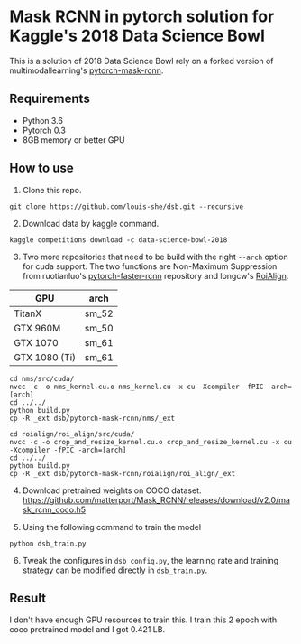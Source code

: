 # Mask RCNN in pytorch solution for Kaggle's 2018 Data Science Bowl

This is a solution of 2018 Data Science Bowl rely on a forked version of multimodallearning's [pytorch-mask-rcnn](https://github.com/multimodallearning/pytorch-mask-rcnn).

## Requirements

* Python 3.6
* Pytorch 0.3
* 8GB memory or better GPU

## How to use

1. Clone this repo.
```
git clone https://github.com/louis-she/dsb.git --recursive
```

2. Download data by kaggle command.
```
kaggle competitions download -c data-science-bowl-2018
```

3. Two more repositories that need to be build with the right `--arch` option for cuda support.
The two functions are Non-Maximum Suppression from ruotianluo's [pytorch-faster-rcnn](https://github.com/ruotianluo/pytorch-faster-rcnn)
repository and longcw's [RoiAlign](https://github.com/longcw/RoIAlign.pytorch).

| GPU | arch |
| --- | --- |
| TitanX | sm_52 |
| GTX 960M | sm_50 |
| GTX 1070 | sm_61 |
| GTX 1080 (Ti) | sm_61 |

```
cd nms/src/cuda/
nvcc -c -o nms_kernel.cu.o nms_kernel.cu -x cu -Xcompiler -fPIC -arch=[arch]
cd ../../
python build.py
cp -R _ext dsb/pytorch-mask-rcnn/nms/_ext

cd roialign/roi_align/src/cuda/
nvcc -c -o crop_and_resize_kernel.cu.o crop_and_resize_kernel.cu -x cu -Xcompiler -fPIC -arch=[arch]
cd ../../
python build.py
cp -R _ext dsb/pytorch-mask-rcnn/roialign/roi_align/_ext
```

4. Download pretrained weights on COCO dataset. https://github.com/matterport/Mask_RCNN/releases/download/v2.0/mask_rcnn_coco.h5

5. Using the following command to train the model

```
python dsb_train.py
```

6. Tweak the configures in `dsb_config.py`, the learning rate and training strategy can be modified directly in `dsb_train.py`.

## Result

I don't have enough GPU resources to train this. I train this 2 epoch with coco pretrained model and I got 0.421 LB.
